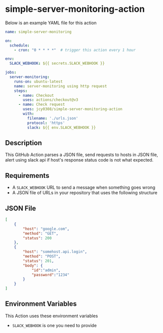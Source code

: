 # simple-server-monitoring-action

Below is an example YAML file for this action

```yaml
name: simple-server-monitoring

on:
  schedule:
    - cron: "0 * * * *"  # trigger this action every 1 hour

env:
  SLACK_WEBHOOK: ${{ secrets.SLACK_WEBHOOK }} 

jobs:
  server-monitoring:
    runs-on: ubuntu-latest
    name: server-monitoring using http request
    steps:
      - name: Checkout
        uses: actions/checkout@v3
      - name: Check request
        uses: jcy0308/simple-server-monitoring-action
        with:
          filename: './urls.json'
          protocol: 'https'
          slack: ${{ env.SLACK_WEBHOOK }}
```

## Description

This GitHub Action parses a JSON file, send requests to hosts in JSON file, alert using slack api if host's response status code is not what expected.

## Requirements

* A `SLACK_WEBHOOK` URL to send a message when something goes wrong
* A JSON file of URLs in your repository that uses the following structure

## JSON File

```json
[
    {
        "host": "google.com",
        "method": "GET",
        "status": 200
    },
    {
        "host": "somehost.api.login",
        "method": "POST",
        "status": 201,
        "body": {
            "id":"admin",
            "password":"1234"
        }
    }
]
```

## Environment Variables

This Action uses these environment variables

* `SLACK_WEBHOOK` is one you need to provide